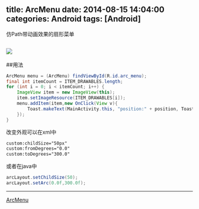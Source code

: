 title: ArcMenu
date: 2014-08-15 14:04:00
categories: Android
tags: [Android]
---
仿Path带动画效果的扇形菜单

![](https://github.com/zt1991616/blog/raw/master/Image/14081503.png)
---
##用法
```java
ArcMenu menu = (ArcMenu) findViewById(R.id.arc_menu);
final int itemCount = ITEM_DRAWABLES.length;
for (int i = 0; i < itemCount; i++) {
	ImageView item = new ImageView(this);
	item.setImageResource(ITEM_DRAWABLES[i]);
	menu.addItem(item,new OnClick(View v){
		Toast.makeText(MainActivity.this, "position:" + position, Toast.LENGTH_SHORT).show();
	});
}
```
改变外观可以在xml中
```xml
custom:childSize="50px"
custom:fromDegrees="0.0"
custom:toDegrees="300.0"
```
或者在java中
```java
arcLayout.setChildSize(50);
arcLayout.setArc(0.0f,300.0f);
```
---
[ArcMenu](https://github.com/zt1991616/Arc)